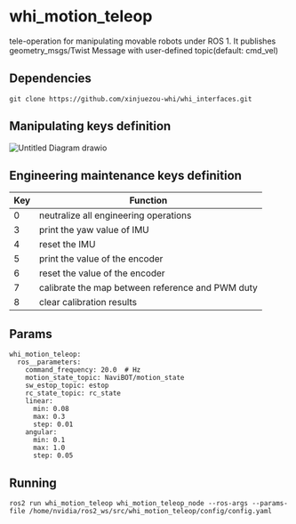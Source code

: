 # whi_motion_teleop
tele-operation for manipulating movable robots under ROS 1. It publishes geometry_msgs/Twist Message with user-defined topic(default: cmd_vel)

## Dependencies
```
git clone https://github.com/xinjuezou-whi/whi_interfaces.git
```

## Manipulating keys definition
![Untitled Diagram drawio](https://user-images.githubusercontent.com/72239958/202851886-e404eafc-dae1-488b-bbb4-356eb4cca441.png)

## Engineering maintenance keys definition
| Key | Function                                         |
|-----|--------------------------------------------------|
| 0   | neutralize all engineering operations             |
| 3   | print the yaw value of IMU                       |
| 4   | reset the IMU                                    |
| 5   | print the value of the encoder                       |
| 6   | reset the value of the encoder                       |
| 7   | calibrate the map between reference and PWM duty |
| 8   | clear calibration results                        |

## Params
```
whi_motion_teleop:
  ros__parameters:
    command_frequency: 20.0  # Hz
    motion_state_topic: NaviBOT/motion_state
    sw_estop_topic: estop
    rc_state_topic: rc_state
    linear:
      min: 0.08
      max: 0.3
      step: 0.01
    angular:
      min: 0.1
      max: 1.0
      step: 0.05
```

## Running
```
ros2 run whi_motion_teleop whi_motion_teleop_node --ros-args --params-file /home/nvidia/ros2_ws/src/whi_motion_teleop/config/config.yaml 
```
